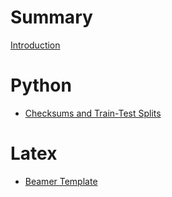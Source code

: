 # Summary

[Introduction](introduction.md)

# Python

- [Checksums and Train-Test Splits](python/checksum_train_test.md)

# Latex

- [Beamer Template](latex/beamer_template.md)

